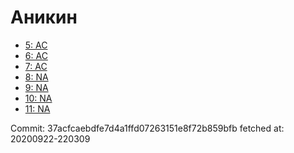 # Аникин
- [5: AC](5.md)
- [6: AC](6.md)
- [7: AC](7.md)
- [8: NA](8.md)
- [9: NA](9.md)
- [10: NA](10.md)
- [11: NA](11.md)

Commit: 37acfcaebdfe7d4a1ffd07263151e8f72b859bfb
 fetched at: 20200922-220309

